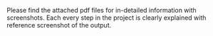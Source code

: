 Please find the attached pdf files for in-detailed information with screenshots. Each every step in the project is clearly explained with reference  screenshot of the output.
